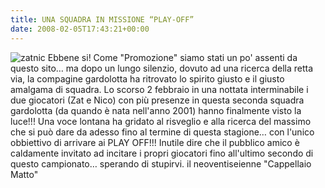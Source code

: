 ```yaml
---
title: UNA SQUADRA IN MISSIONE “PLAY-OFF”
date: 2008-02-05T17:43:21+00:00
---
```

![zatnic](http://www.basketgardolo.it/wp-content/uploads/2008/02/blueszatnic.jpg "zatnic") Ebbene si! Come "Promozione" siamo stati un po' assenti da questo sito… ma dopo un lungo silenzio, dovuto ad una ricerca della retta via, la compagine gardolotta ha ritrovato lo spirito giusto e il giusto amalgama di squadra. Lo scorso 2 febbraio in una nottata interminabile i due giocatori (Zat e Nico) con più presenze in questa seconda squadra gardolotta (da quando è nata nell'anno 2001) hanno finalmente visto la luce!!! Una voce lontana ha gridato al risveglio e alla ricerca del massimo che si può dare da adesso fino al termine di questa stagione… con l'unico obbiettivo di arrivare ai PLAY OFF!!! Inutile dire che il pubblico amico è caldamente invitato ad incitare i propri giocatori fino all'ultimo secondo di questo campionato… sperando di stupirvi. il neoventiseienne "Cappellaio Matto"